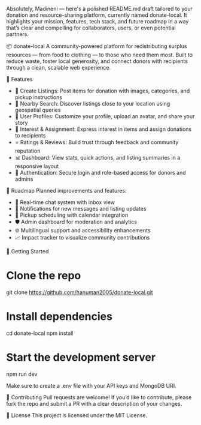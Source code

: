 Absolutely, Madineni — here's a polished README.md draft tailored to your donation and resource-sharing platform, currently named donate-local. It highlights your mission, features, tech stack, and future roadmap in a way that’s clear and compelling for collaborators, users, or even potential partners.

📦 donate-local
A community-powered platform for redistributing surplus resources — from food to clothing — to those who need them most. Built to reduce waste, foster local generosity, and connect donors with recipients through a clean, scalable web experience.

🌟 Features
- 📝 Create Listings: Post items for donation with images, categories, and pickup instructions
- 📍 Nearby Search: Discover listings close to your location using geospatial queries
- 👤 User Profiles: Customize your profile, upload an avatar, and share your story
- 💬 Interest & Assignment: Express interest in items and assign donations to recipients
- ⭐ Ratings & Reviews: Build trust through feedback and community reputation
- 📊 Dashboard: View stats, quick actions, and listing summaries in a responsive layout
- 🔐 Authentication: Secure login and role-based access for donors and admins




🚧 Roadmap
Planned improvements and features:
- 💬 Real-time chat system with inbox view
- 🔔 Notifications for new messages and listing updates
- 📅 Pickup scheduling with calendar integration
- 🛡️ Admin dashboard for moderation and analytics
- 🌐 Multilingual support and accessibility enhancements
- 📈 Impact tracker to visualize community contributions

🚀 Getting Started
# Clone the repo
git clone https://github.com/hanuman2005/donate-local.git

# Install dependencies
cd donate-local
npm install

# Start the development server
npm run dev


Make sure to create a .env file with your API keys and MongoDB URI.

🤝 Contributing
Pull requests are welcome! If you’d like to contribute, please fork the repo and submit a PR with a clear description of your changes.

📄 License
This project is licensed under the MIT License.

